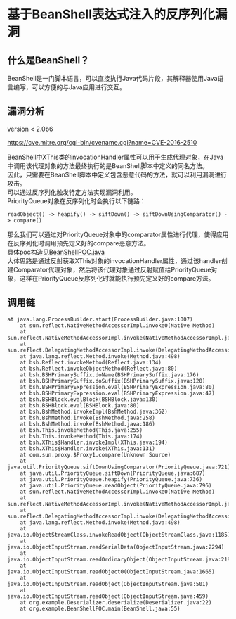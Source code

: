 # 基于BeanShell表达式注入的反序列化漏洞

## 什么是BeanShell？

BeanShell是一门脚本语言，可以直接执行Java代码片段，其解释器使用Java语言编写，可以方便的与Java应用进行交互。

## 漏洞分析

version < 2.0b6

https://cve.mitre.org/cgi-bin/cvename.cgi?name=CVE-2016-2510

BeanShell中XThis类的invocationHandler属性可以用于生成代理对象，在Java中调用该代理对象的方法最终执行的是BeanShell脚本中定义的同名方法。  
因此，只需要在BeanShell脚本中定义包含恶意代码的方法，就可以利用漏洞进行攻击。  
可以通过反序列化触发特定方法实现漏洞利用。  
PriorityQueue对象在反序列化时会执行以下链路：

`readObject() -> heapify() -> siftDown() -> siftDownUsingComparator() -> compare()`

那么我们可以通过对PriorityQueue对象中的comparator属性进行代理，使得应用在反序列化时调用预先定义好的compare恶意方法。  
具体poc构造见[BeanShellPOC.java](src/main/java/org/example/BeanShellPOC.java)  
大体思路是通过反射获取XThis对象的invocationHandler属性，通过该handler创建Comparator代理对象，然后将该代理对象通过反射赋值给PriorityQueue对象，这样在PriorityQueue反序列化时就能执行预先定义好的compare方法。

## 调用链

```text
at java.lang.ProcessBuilder.start(ProcessBuilder.java:1007)
	at sun.reflect.NativeMethodAccessorImpl.invoke0(Native Method)
	at sun.reflect.NativeMethodAccessorImpl.invoke(NativeMethodAccessorImpl.java:62)
	at sun.reflect.DelegatingMethodAccessorImpl.invoke(DelegatingMethodAccessorImpl.java:43)
	at java.lang.reflect.Method.invoke(Method.java:498)
	at bsh.Reflect.invokeMethod(Reflect.java:134)
	at bsh.Reflect.invokeObjectMethod(Reflect.java:80)
	at bsh.BSHPrimarySuffix.doName(BSHPrimarySuffix.java:176)
	at bsh.BSHPrimarySuffix.doSuffix(BSHPrimarySuffix.java:120)
	at bsh.BSHPrimaryExpression.eval(BSHPrimaryExpression.java:80)
	at bsh.BSHPrimaryExpression.eval(BSHPrimaryExpression.java:47)
	at bsh.BSHBlock.evalBlock(BSHBlock.java:130)
	at bsh.BSHBlock.eval(BSHBlock.java:80)
	at bsh.BshMethod.invokeImpl(BshMethod.java:362)
	at bsh.BshMethod.invoke(BshMethod.java:258)
	at bsh.BshMethod.invoke(BshMethod.java:186)
	at bsh.This.invokeMethod(This.java:255)
	at bsh.This.invokeMethod(This.java:174)
	at bsh.XThis$Handler.invokeImpl(XThis.java:194)
	at bsh.XThis$Handler.invoke(XThis.java:131)
	at com.sun.proxy.$Proxy1.compare(Unknown Source)
	at java.util.PriorityQueue.siftDownUsingComparator(PriorityQueue.java:721)
	at java.util.PriorityQueue.siftDown(PriorityQueue.java:687)
	at java.util.PriorityQueue.heapify(PriorityQueue.java:736)
	at java.util.PriorityQueue.readObject(PriorityQueue.java:796)
	at sun.reflect.NativeMethodAccessorImpl.invoke0(Native Method)
	at sun.reflect.NativeMethodAccessorImpl.invoke(NativeMethodAccessorImpl.java:62)
	at sun.reflect.DelegatingMethodAccessorImpl.invoke(DelegatingMethodAccessorImpl.java:43)
	at java.lang.reflect.Method.invoke(Method.java:498)
	at java.io.ObjectStreamClass.invokeReadObject(ObjectStreamClass.java:1185)
	at java.io.ObjectInputStream.readSerialData(ObjectInputStream.java:2294)
	at java.io.ObjectInputStream.readOrdinaryObject(ObjectInputStream.java:2185)
	at java.io.ObjectInputStream.readObject0(ObjectInputStream.java:1665)
	at java.io.ObjectInputStream.readObject(ObjectInputStream.java:501)
	at java.io.ObjectInputStream.readObject(ObjectInputStream.java:459)
	at org.example.Deserializer.deserialize(Deserializer.java:22)
	at org.example.BeanShellPOC.main(BeanShell.java:55)
```